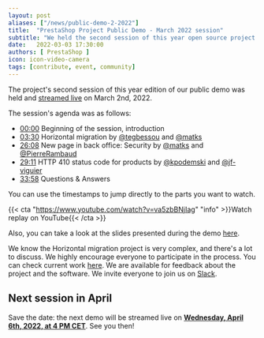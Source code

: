 ```yaml
---
layout: post
aliases: ["/news/public-demo-2-2022"]
title:  "PrestaShop Project Public Demo - March 2022 session"
subtitle: "We held the second session of this year open source project's public demo"
date:   2022-03-03 17:30:00
authors: [ PrestaShop ]
icon: icon-video-camera
tags: [contribute, event, community]
---
```


The project's second session of this year edition of our public demo was held and [streamed live](https://www.youtube.com/watch?v=va5zbBNjIag) on March 2nd, 2022.

The session's agenda was as follows:

- [00:00](https://www.youtube.com/watch?v=va5zbBNjIag) Beginning of the session, introduction
- [03:30](https://youtu.be/va5zbBNjIag?t=210) Horizontal migration by [@tegbessou](https://github.com/tegbessou) and [@matks](https://github.com/matks)
- [26:08](https://youtu.be/va5zbBNjIag?t=1568) New page in back office: Security by [@matks](https://github.com/matks) and [@PierreRambaud](https://github.com/@PierreRambaud)
- [29:11](https://youtu.be/va5zbBNjIag?t=1751) HTTP 410 status code for products by [@kpodemski](https://github.com/kpodemski) and [@jf-viguier](https://github.com/jf-viguier)
- [33:58](https://youtu.be/va5zbBNjIag?t=2038) Questions & Answers


You can use the timestamps to jump directly to the parts you want to watch.

{{< cta "https://www.youtube.com/watch?v=va5zbBNjIag" "info" >}}Watch replay on YouTube{{< /cta >}}

Also, you can take a look at the slides presented during the demo [here](https://docs.google.com/presentation/d/1vWPQJjtKx28ij4MnnpKa_tbwVss5BvCwtHWRtFgRjEM/edit?usp=sharing).

We know the Horizontal migration project is very complex, and there's a lot to discuss. We highly encourage everyone to participate in the process. You can check current work [here](https://github.com/PrestaShop/PrestaShop/pull/27246). We are available for feedback about the project and the software. We invite everyone to join us on [Slack](https://www.prestashop-project.org/slack/).

## Next session in April

Save the date: the next demo will be streamed live on [**Wednesday, April 6th, 2022, at 4 PM CET**](https://www.youtube.com/watch?v=jNSKKaTySyQ). See you then!
